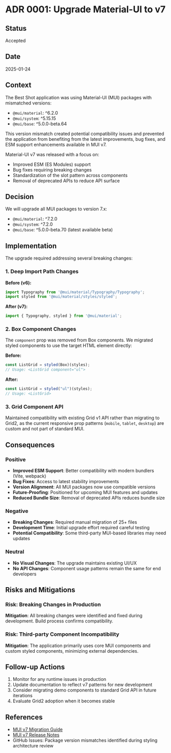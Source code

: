 # ADR 0001: Upgrade Material-UI to v7

## Status
Accepted

## Date
2025-01-24

## Context
The Best Shot application was using Material-UI (MUI) packages with mismatched versions:
- `@mui/material`: ^6.2.0 
- `@mui/system`: ^5.15.15
- `@mui/base`: ^5.0.0-beta.64

This version mismatch created potential compatibility issues and prevented the application from benefiting from the latest improvements, bug fixes, and ESM support enhancements available in MUI v7.

Material-UI v7 was released with a focus on:
- Improved ESM (ES Modules) support
- Bug fixes requiring breaking changes
- Standardization of the slot pattern across components
- Removal of deprecated APIs to reduce API surface

## Decision
We will upgrade all MUI packages to version 7.x:
- `@mui/material`: ^7.2.0
- `@mui/system`: ^7.2.0  
- `@mui/base`: ^5.0.0-beta.70 (latest available beta)

## Implementation
The upgrade required addressing several breaking changes:

### 1. Deep Import Path Changes
**Before (v6):**
```typescript
import Typography from '@mui/material/Typography/Typography';
import styled from '@mui/material/styles/styled';
```

**After (v7):**
```typescript
import { Typography, styled } from '@mui/material';
```

### 2. Box Component Changes
The `component` prop was removed from Box components. We migrated styled components to use the target HTML element directly:

**Before:**
```typescript
const ListGrid = styled(Box)(styles);
// Usage: <ListGrid component="ul">
```

**After:**
```typescript
const ListGrid = styled("ul")(styles);
// Usage: <ListGrid>
```

### 3. Grid Component API
Maintained compatibility with existing Grid v1 API rather than migrating to Grid2, as the current responsive prop patterns (`mobile`, `tablet`, `desktop`) are custom and not part of standard MUI.

## Consequences

### Positive
- **Improved ESM Support**: Better compatibility with modern bundlers (Vite, webpack)
- **Bug Fixes**: Access to latest stability improvements
- **Version Alignment**: All MUI packages now use compatible versions
- **Future-Proofing**: Positioned for upcoming MUI features and updates
- **Reduced Bundle Size**: Removal of deprecated APIs reduces bundle size

### Negative
- **Breaking Changes**: Required manual migration of 25+ files
- **Development Time**: Initial upgrade effort required careful testing
- **Potential Compatibility**: Some third-party MUI-based libraries may need updates

### Neutral
- **No Visual Changes**: The upgrade maintains existing UI/UX
- **No API Changes**: Component usage patterns remain the same for end developers

## Risks and Mitigations

### Risk: Breaking Changes in Production
**Mitigation**: All breaking changes were identified and fixed during development. Build process confirms compatibility.

### Risk: Third-party Component Incompatibility  
**Mitigation**: The application primarily uses core MUI components and custom styled components, minimizing external dependencies.

## Follow-up Actions
1. Monitor for any runtime issues in production
2. Update documentation to reflect v7 patterns for new development
3. Consider migrating demo components to standard Grid API in future iterations
4. Evaluate Grid2 adoption when it becomes stable

## References
- [MUI v7 Migration Guide](https://mui.com/material-ui/migration/upgrade-to-v7/)
- [MUI v7 Release Notes](https://mui.com/blog/material-ui-v7-is-here/)
- GitHub Issues: Package version mismatches identified during styling architecture review